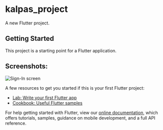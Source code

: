 # kalpas_project

A new Flutter project.

## Getting Started

This project is a starting point for a Flutter application.

## Screenshots:
![Sign-In screen](https://github.com/prateek1202/kalpas-project/blob/main/screenshots/1648442186075.jpg)

A few resources to get you started if this is your first Flutter project:

- [Lab: Write your first Flutter app](https://flutter.dev/docs/get-started/codelab)
- [Cookbook: Useful Flutter samples](https://flutter.dev/docs/cookbook)

For help getting started with Flutter, view our
[online documentation](https://flutter.dev/docs), which offers tutorials,
samples, guidance on mobile development, and a full API reference.
